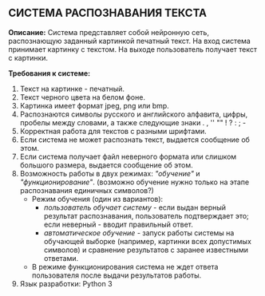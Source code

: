 ## СИСТЕМА РАСПОЗНАВАНИЯ ТЕКСТА

**Описание:**
Система представляет собой нейронную сеть, распознающую заданный картинкой печатный текст. 
На вход система принимает картинку с текстом. 
На выходе пользователь получает текст с картинки.

**Требования к системе:**
1. Текст на картинке - печатный.
2. Текст черного цвета на белом фоне. 
3. Картинка имеет формат jpeg, png или bmp.
4. Распознаются символы русского и английского алфавита, цифры, пробелы между словами, а также следующие знаки . , '' "" ! ? : ; -
5. Корректная работа для текстов с разными шрифтами.
6. Если система не может распознать текст, выдается сообщение об этом.
7. Если система получает файл неверного формата или слишком большого размера, выдается сообщение об этом.
8. Возможность работы в двух режимах: *"обучение"* и *"функционирование"*. 
(возможно обучение нужно только на этапе распознавания единичных символов?) 
   - Режим обучения (один из вариантов):  
      - *пользователь обучает систему* - если выдан верный результат распознавания, пользователь подтверждает это; 
  если неверный - вводит правильный ответ.
      - *автоматическое обучение* - запуск работы системы на обучающей выборке (например, картинки всех допустимых символов) и сравнение результатов с заранее известными ответами.    
   - В режиме функционирования система не ждет ответа пользователя после выдачи результатов работы.  
9. Язык разработки: Python 3 
